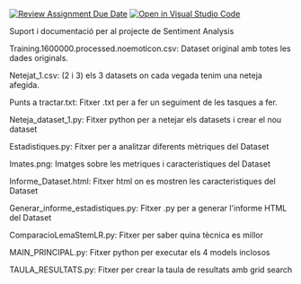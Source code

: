 [![Review Assignment Due Date](https://classroom.github.com/assets/deadline-readme-button-22041afd0340ce965d47ae6ef1cefeee28c7c493a6346c4f15d667ab976d596c.svg)](https://classroom.github.com/a/USx538Ll)
[![Open in Visual Studio Code](https://classroom.github.com/assets/open-in-vscode-2e0aaae1b6195c2367325f4f02e2d04e9abb55f0b24a779b69b11b9e10269abc.svg)](https://classroom.github.com/online_ide?assignment_repo_id=17269504&assignment_repo_type=AssignmentRepo)


Suport i documentació per al projecte de Sentiment Analysis

Training.1600000.processed.noemoticon.csv: 
Dataset original amb totes les dades originals.


Netejat_1.csv: (2 i 3)
els 3 datasets on cada vegada tenim una neteja afegida.

Punts a tractar.txt: 
Fitxer .txt per a fer un seguiment de les tasques a fer. 


Neteja_dataset_1.py: 
Fitxer python per a netejar els datasets i crear el nou dataset


Estadistiques.py: 
Fitxer per a analitzar diferents mètriques del Dataset


Imates.png: 
Imatges sobre les metriques i caracteristiques del Dataset


Informe_Dataset.html:
Fitxer html on es mostren les caracteristiques del Dataset


Generar_informe_estadistiques.py: 
Fitxer .py per a generar l'informe HTML del Dataset

ComparacioLemaStemLR.py:
Fitxer per saber quina tècnica es millor

MAIN_PRINCIPAL.py:
Fitxer python per executar els 4 models inclosos

TAULA_RESULTATS.py:
Fitxer per crear la taula de resultats amb grid search

